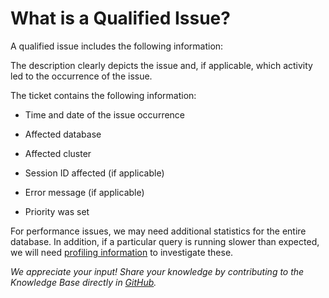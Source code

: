 # What is a Qualified Issue?

A qualified issue includes the following information:

The description clearly depicts the issue and, if applicable, which activity led to the occurrence of the issue.

The ticket contains the following information:

- Time and date of the issue occurrence

- Affected database

- Affected cluster 

- Session ID affected (if applicable)

- Error message (if applicable)

- Priority was set

For performance issues, we may need additional statistics for the entire database. In addition, if a particular query is running slower than expected, we will need [profiling information](https://docs.exasol.com/db/latest/administration/on-premise/support/profiling_information.htm) to investigate these.

*We appreciate your input! Share your knowledge by contributing to the Knowledge Base directly in [GitHub](https://github.com/exasol/public-knowledgebase).* 